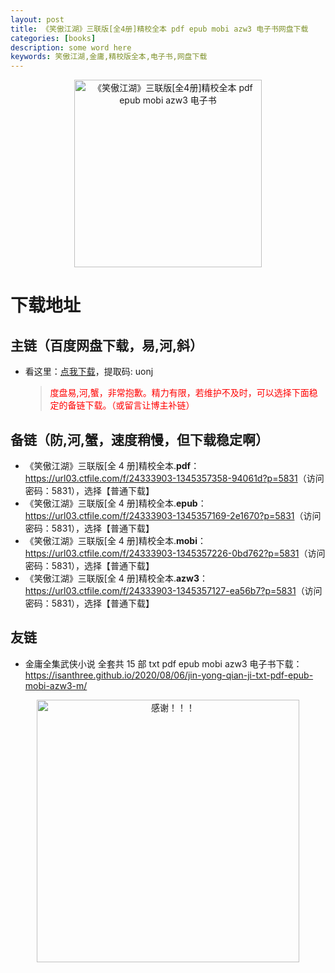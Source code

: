 ```yaml
---
layout: post
title: 《笑傲江湖》三联版[全4册]精校全本 pdf epub mobi azw3 电子书网盘下载
categories: [books]
description: some word here
keywords: 笑傲江湖,金庸,精校版全本,电子书,网盘下载
---
```


<div align="center"><img src="https://qweree.cn/wp-content/uploads/2024/08/xiao-ao-jiang-hu-tuya.jpg" alt="《笑傲江湖》三联版[全4册]精校全本 pdf epub mobi azw3 电子书" width="300px" height="auto"></div>

# 下载地址

## 主链（百度网盘下载，易,河,斜）

- 看这里：[点我下载](https://pan.baidu.com/s/1iMXUbSbtZQZjDcqDmnWUyw?pwd=uonj)，提取码: uonj

  > <p style="color:red" >度盘易,河,蟹，非常抱歉。精力有限，若维护不及时，可以选择下面稳定的备链下载。（或留言让博主补链）</p>

## 备链（防,河,蟹，速度稍慢，但下载稳定啊）

- 《笑傲江湖》三联版[全 4 册]精校全本.**pdf**：<https://url03.ctfile.com/f/24333903-1345357358-94061d?p=5831>（访问密码：5831），选择【普通下载】
- 《笑傲江湖》三联版[全 4 册]精校全本.**epub**：<https://url03.ctfile.com/f/24333903-1345357169-2e1670?p=5831>（访问密码：5831），选择【普通下载】
- 《笑傲江湖》三联版[全 4 册]精校全本.**mobi**：<https://url03.ctfile.com/f/24333903-1345357226-0bd762?p=5831>（访问密码：5831），选择【普通下载】
- 《笑傲江湖》三联版[全 4 册]精校全本.**azw3**：<https://url03.ctfile.com/f/24333903-1345357127-ea56b7?p=5831>（访问密码：5831），选择【普通下载】

## 友链

- 金庸全集武侠小说 全套共 15 部 txt pdf epub mobi azw3 电子书下载：<https://isanthree.github.io/2020/08/06/jin-yong-qian-ji-txt-pdf-epub-mobi-azw3-m/>

<div align="center"><img src="https://pic.imgdb.cn/item/661246bf68eb935713c7f81c.gif" alt="感谢！！！" width="420px" height="auto"/></div>
